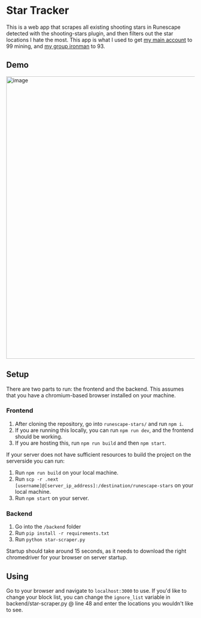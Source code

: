 # Star Tracker

This is a web app that scrapes all existing shooting stars in Runescape detected with the shooting-stars plugin, and then filters out the star locations I hate the most. This app is what I used to get [my main account](https://oldschool.runescape.wiki/w/Money_making_guide/Mining_crashed_stars) to 99 mining, and [my group ironman](https://wiseoldman.net/players/moo%20has%20fren) to 93. 

## Demo
<img width="753" alt="image" src="https://github.com/user-attachments/assets/e85f4105-3280-44db-b23e-b02ed613acd5" />

## Setup

There are two parts to run: the frontend and the backend. This assumes that you have a chromium-based browser installed on your machine.

### Frontend

1. After cloning the repository, go into `runescape-stars/` and run `npm i`.
2. If you are running this locally, you can run `npm run dev`, and the frontend should be working.
3. If you are hosting this, run `npm run build` and then `npm start`.

If your server does not have sufficient resources to build the project on the serverside you can run: 
1. Run `npm run build` on your local machine.
2. Run `scp -r .next [username]@[server_ip_address]:/destination/runescape-stars` on your local machine.
3. Run `npm start` on your server.

### Backend

1. Go into the `/backend` folder
2. Run `pip install -r requirements.txt`
3. Run `python star-scraper.py`

Startup should take around 15 seconds, as it needs to download the right chromedriver for your browser on server startup.

## Using

Go to your browser and navigate to `localhost:3000` to use. If you'd like to change your block list, you can change the `ignore_list` variable in backend/star-scraper.py @ line 48 and enter the locations you wouldn't like to see.
